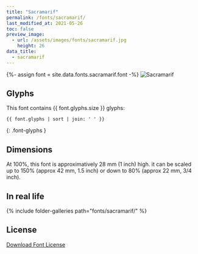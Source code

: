 ```yaml
---
title: "Sacramarif"
permalink: /fonts/sacramarif/
last_modified_at: 2021-05-26
toc: false
preview_image:
  - url: /assets/images/fonts/sacramarif.jpg
    height: 26
data_title:
  - sacramarif
---
```

{%- assign font = site.data.fonts.sacramarif.font -%}
![Sacramarif](/assets/images/fonts/sacramarif.jpg)

## Glyphs

This font contains  {{ font.glyphs.size }} glyphs:

```
{{ font.glyphs | sort | join: ' ' }}
```
{: .font-glyphs }

## Dimensions

At 100%, this font is approximatively 28 mm (1 inch) high.
it can be scaled up to 150% (approx 42 mm, 1.5 inch) or down  to  80% (approx 22 mm, 3/4 inch).

## In real life

{% include folder-galleries path="fonts/sacramarif/" %}

## License

[Download Font License](https://github.com/inkstitch/inkstitch/tree/main/fonts/sacramarif/LICENSE)
